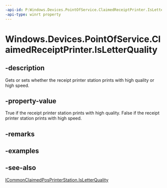 ----api-id: P:Windows.Devices.PointOfService.ClaimedReceiptPrinter.IsLetterQuality
-api-type: winrt property
---<!-- Property syntaxpublic bool IsLetterQuality { get;  set; }--># Windows.Devices.PointOfService.ClaimedReceiptPrinter.IsLetterQuality## -descriptionGets or sets whether the receipt printer station prints with high quality or high speed.## -property-valueTrue if the receipt printer station prints with high quality. False if the receipt printer station prints with high speed.## -remarks## -examples## -see-also[ICommonClaimedPosPrinterStation.IsLetterQuality](icommonclaimedposprinterstation_isletterquality.md)